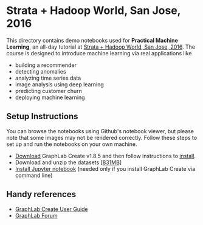# Strata + Hadoop World, San Jose, 2016

This directory contains demo notebooks used for **Practical Machine Learning**, an all-day tutorial 
at [Strata + Hadoop World, San Jose, 2016](http://conferences.oreilly.com/strata/hadoop-big-data-ca/public/schedule/detail/47056).
The course is designed to introduce machine learning via real applications like 
- building a recommender
- detecting anomalies
- analyzing time series data
- image analysis using deep learning
- predicting customer churn
- deploying machine learning 

## Setup Instructions

You can browse the notebooks using Github's notebook viewer, but please note that
some images may not be rendered correctly. Follow these
steps to set up and run the notebooks on your own machine.

- [Download](https://turi.com/download/) GraphLab Create v1.8.5 and then follow instructions to [install](https://turi.com/download/install.html).
- Download and unzip the datasets [[831MB]](https://static.turi.com/datasets/ml101_datasets_stratasj_2016.zip)
- [Install Jupyter notebook](http://jupyter.readthedocs.org/en/latest/install.html) (needed only if you install GraphLab Create via command line)

## Handy references

- [GraphLab Create User Guide](https://turi.com/learn/userguide)
- [GraphLab Forum](http://forum.turi.com/categories/graphlab-create)
